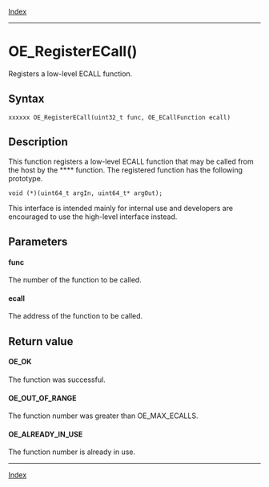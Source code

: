 [Index](index.md)

---
# OE_RegisterECall()

Registers a low-level ECALL function.

## Syntax

    xxxxxx OE_RegisterECall(uint32_t func, OE_ECallFunction ecall)
## Description 

This function registers a low-level ECALL function that may be called from the host by the **** function. The registered function has the following prototype.

```
void (*)(uint64_t argIn, uint64_t* argOut);
```



This interface is intended mainly for internal use and developers are encouraged to use the high-level interface instead.



## Parameters

#### func

The number of the function to be called.

#### ecall

The address of the function to be called.

## Return value

#### OE_OK

The function was successful.

#### OE_OUT_OF_RANGE

The function number was greater than OE_MAX_ECALLS.

#### OE_ALREADY_IN_USE

The function number is already in use.

---
[Index](index.md)

